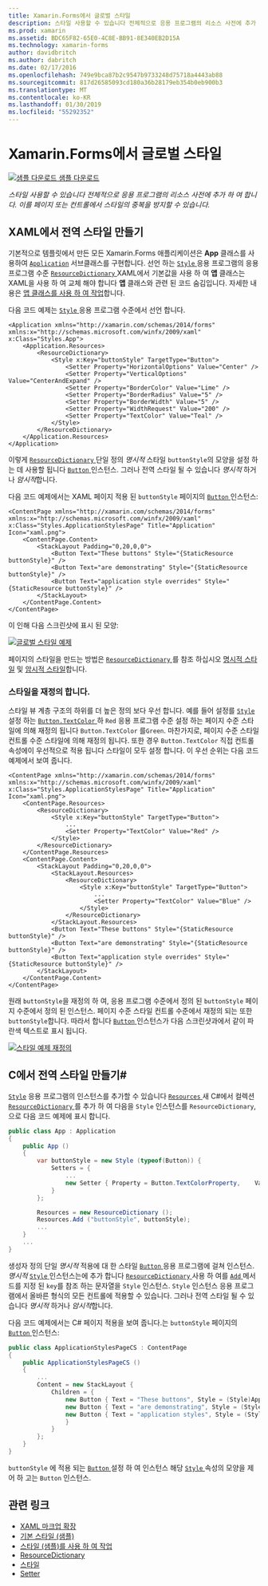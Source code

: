 ```yaml
---
title: Xamarin.Forms에서 글로벌 스타일
description: 스타일 사용할 수 있습니다 전체적으로 응용 프로그램의 리소스 사전에 추가 하 여 합니다. 이를 페이지 또는 컨트롤에서 스타일의 중복을 방지할 수 있습니다.
ms.prod: xamarin
ms.assetid: BDC65F82-65E0-4C8E-BB91-8E340EB2D15A
ms.technology: xamarin-forms
author: davidbritch
ms.author: dabritch
ms.date: 02/17/2016
ms.openlocfilehash: 749e9bca87b2c9547b9733248d75718a4443ab88
ms.sourcegitcommit: 817d26585093cd180a36b28179eb354b0eb900b3
ms.translationtype: MT
ms.contentlocale: ko-KR
ms.lasthandoff: 01/30/2019
ms.locfileid: "55292352"
---
```

# <a name="global-styles-in-xamarinforms"></a>Xamarin.Forms에서 글로벌 스타일

[![샘플 다운로드](~/media/shared/download.png) 샘플 다운로드](https://developer.xamarin.com/samples/xamarin-forms/UserInterface/Styles/BasicStyles/)

_스타일 사용할 수 있습니다 전체적으로 응용 프로그램의 리소스 사전에 추가 하 여 합니다. 이를 페이지 또는 컨트롤에서 스타일의 중복을 방지할 수 있습니다._

## <a name="create-a-global-style-in-xaml"></a>XAML에서 전역 스타일 만들기

기본적으로 템플릿에서 만든 모든 Xamarin.Forms 애플리케이션은 **App** 클래스를 사용하여 [`Application`](xref:Xamarin.Forms.Application) 서브클래스를 구현합니다. 선언 하는 [ `Style` ](xref:Xamarin.Forms.Style) 응용 프로그램의 응용 프로그램 수준 [ `ResourceDictionary` ](xref:Xamarin.Forms.ResourceDictionary) XAML에서 기본값을 사용 하 여 **앱** 클래스는 XAML을 사용 하 여 교체 해야 합니다 **앱** 클래스와 관련 된 코드 숨김입니다. 자세한 내용은 [앱 클래스를 사용 하 여 작업](~/xamarin-forms/app-fundamentals/application-class.md)합니다.

다음 코드 예제는 [ `Style` ](xref:Xamarin.Forms.Style) 응용 프로그램 수준에서 선언 합니다.

```xaml
<Application xmlns="http://xamarin.com/schemas/2014/forms" xmlns:x="http://schemas.microsoft.com/winfx/2009/xaml" x:Class="Styles.App">
    <Application.Resources>
        <ResourceDictionary>
            <Style x:Key="buttonStyle" TargetType="Button">
                <Setter Property="HorizontalOptions" Value="Center" />
                <Setter Property="VerticalOptions" Value="CenterAndExpand" />
                <Setter Property="BorderColor" Value="Lime" />
                <Setter Property="BorderRadius" Value="5" />
                <Setter Property="BorderWidth" Value="5" />
                <Setter Property="WidthRequest" Value="200" />
                <Setter Property="TextColor" Value="Teal" />
            </Style>
        </ResourceDictionary>
    </Application.Resources>
</Application>
```

이렇게 [ `ResourceDictionary` ](xref:Xamarin.Forms.ResourceDictionary) 단일 정의 *명시적* 스타일 `buttonStyle`의 모양을 설정 하는 데 사용할 됩니다 [ `Button` ](xref:Xamarin.Forms.Button) 인스턴스. 그러나 전역 스타일 될 수 있습니다 *명시적* 하거나 *암시적*합니다.

다음 코드 예제에서는 XAML 페이지 적용 된 `buttonStyle` 페이지의 [ `Button` ](xref:Xamarin.Forms.Button) 인스턴스:

```xaml
<ContentPage xmlns="http://xamarin.com/schemas/2014/forms" xmlns:x="http://schemas.microsoft.com/winfx/2009/xaml" x:Class="Styles.ApplicationStylesPage" Title="Application" Icon="xaml.png">
    <ContentPage.Content>
        <StackLayout Padding="0,20,0,0">
            <Button Text="These buttons" Style="{StaticResource buttonStyle}" />
            <Button Text="are demonstrating" Style="{StaticResource buttonStyle}" />
            <Button Text="application style overrides" Style="{StaticResource buttonStyle}" />
        </StackLayout>
    </ContentPage.Content>
</ContentPage>
```

이 인해 다음 스크린샷에 표시 된 모양:

[![](application-images/application-styles-1.png "글로벌 스타일 예제")](application-images/application-styles-1-large.png#lightbox "글로벌 스타일 예제")

페이지의 스타일을 만드는 방법은 [ `ResourceDictionary` ](xref:Xamarin.Forms.ResourceDictionary)를 참조 하십시오 [명시적 스타일](~/xamarin-forms/user-interface/styles/explicit.md) 및 [암시적 스타일](~/xamarin-forms/user-interface/styles/implicit.md)합니다.

### <a name="override-styles"></a>스타일을 재정의 합니다.

스타일 뷰 계층 구조의 하위를 더 높은 정의 보다 우선 합니다. 예를 들어 설정를 [ `Style` ](xref:Xamarin.Forms.Style) 설정 하는 [ `Button.TextColor` ](xref:Xamarin.Forms.Button.TextColor) 하 `Red` 응용 프로그램 수준 설정 하는 페이지 수준 스타일에 의해 재정의 됩니다 `Button.TextColor` 를`Green`. 마찬가지로, 페이지 수준 스타일 컨트롤 수준 스타일에 의해 재정의 됩니다. 또한 경우 `Button.TextColor` 직접 컨트롤 속성에이 우선적으로 적용 됩니다 스타일이 모두 설정 합니다. 이 우선 순위는 다음 코드 예제에서 보여 줍니다.

```xaml
<ContentPage xmlns="http://xamarin.com/schemas/2014/forms" xmlns:x="http://schemas.microsoft.com/winfx/2009/xaml" x:Class="Styles.ApplicationStylesPage" Title="Application" Icon="xaml.png">
    <ContentPage.Resources>
        <ResourceDictionary>
            <Style x:Key="buttonStyle" TargetType="Button">
                ...
                <Setter Property="TextColor" Value="Red" />
            </Style>
        </ResourceDictionary>
    </ContentPage.Resources>
    <ContentPage.Content>
        <StackLayout Padding="0,20,0,0">
            <StackLayout.Resources>
                <ResourceDictionary>
                    <Style x:Key="buttonStyle" TargetType="Button">
                        ...
                        <Setter Property="TextColor" Value="Blue" />
                    </Style>
                </ResourceDictionary>
            </StackLayout.Resources>
            <Button Text="These buttons" Style="{StaticResource buttonStyle}" />
            <Button Text="are demonstrating" Style="{StaticResource buttonStyle}" />
            <Button Text="application style overrides" Style="{StaticResource buttonStyle}" />
        </StackLayout>
    </ContentPage.Content>
</ContentPage>
```

원래 `buttonStyle`을 재정의 하 여, 응용 프로그램 수준에서 정의 된 `buttonStyle` 페이지 수준에서 정의 된 인스턴스. 페이지 수준 스타일 컨트롤 수준에서 재정의 되는 또한 `buttonStyle`합니다. 따라서 합니다 [ `Button` ](xref:Xamarin.Forms.Button) 인스턴스가 다음 스크린샷과에서 같이 파란색 텍스트로 표시 됩니다.

[![](application-images/application-styles-2.png "스타일 예제 재정의")](application-images/application-styles-2-large.png#lightbox "스타일 예제를 재정의 합니다.")

## <a name="create-a-global-style-in-c35"></a>C에서 전역 스타일 만들기&#35;

[`Style`](xref:Xamarin.Forms.Style) 응용 프로그램의 인스턴스를 추가할 수 있습니다 [ `Resources` ](xref:Xamarin.Forms.VisualElement.Resources) 새 C#에서 컬렉션 [ `ResourceDictionary` ](xref:Xamarin.Forms.ResourceDictionary)를 추가 하 여 다음을 `Style` 인스턴스를 `ResourceDictionary`,으로 다음 코드 예제에 표시 합니다.

```csharp
public class App : Application
{
    public App ()
    {
        var buttonStyle = new Style (typeof(Button)) {
            Setters = {
                ...
                new Setter { Property = Button.TextColorProperty,    Value = Color.Teal }
            }
        };

        Resources = new ResourceDictionary ();
        Resources.Add ("buttonStyle", buttonStyle);
        ...
    }
    ...
}
```

생성자 정의 단일 *명시적* 적용에 대 한 스타일 [ `Button` ](xref:Xamarin.Forms.Button) 응용 프로그램에 걸쳐 인스턴스. *명시적* [ `Style` ](xref:Xamarin.Forms.Style) 인스턴스는에 추가 합니다 [ `ResourceDictionary` ](xref:Xamarin.Forms.ResourceDictionary) 사용 하 여를 [ `Add` ](xref:Xamarin.Forms.ResourceDictionary.Add(System.String,System.Object)) 메서드를 지정 된 `key`를 참조 하는 문자열을 `Style` 인스턴스. `Style` 인스턴스 응용 프로그램에서 올바른 형식의 모든 컨트롤에 적용할 수 있습니다. 그러나 전역 스타일 될 수 있습니다 *명시적* 하거나 *암시적*합니다.

다음 코드 예제에서는 C# 페이지 적용을 보여 줍니다.는 `buttonStyle` 페이지의 [ `Button` ](xref:Xamarin.Forms.Button) 인스턴스:

```csharp
public class ApplicationStylesPageCS : ContentPage
{
    public ApplicationStylesPageCS ()
    {
        ...
        Content = new StackLayout {
            Children = {
                new Button { Text = "These buttons", Style = (Style)Application.Current.Resources ["buttonStyle"] },
                new Button { Text = "are demonstrating", Style = (Style)Application.Current.Resources ["buttonStyle"] },
                new Button { Text = "application styles", Style = (Style)Application.Current.Resources ["buttonStyle"]
                }
            }
        };
    }
}
```

`buttonStyle` 에 적용 되는 [ `Button` ](xref:Xamarin.Forms.Button) 설정 하 여 인스턴스 해당 [ `Style` ](xref:Xamarin.Forms.VisualElement.Style) 속성의 모양을 제어 하 고는 `Button` 인스턴스.

## <a name="related-links"></a>관련 링크

- [XAML 마크업 확장](~/xamarin-forms/xaml/xaml-basics/xaml-markup-extensions.md)
- [기본 스타일 (샘플)](https://developer.xamarin.com/samples/xamarin-forms/UserInterface/Styles/BasicStyles/)
- [스타일 (샘플)를 사용 하 여 작업](https://developer.xamarin.com/samples/xamarin-forms/WorkingWithStyles/)
- [ResourceDictionary](xref:Xamarin.Forms.ResourceDictionary)
- [스타일](xref:Xamarin.Forms.Style)
- [Setter](xref:Xamarin.Forms.Setter)
